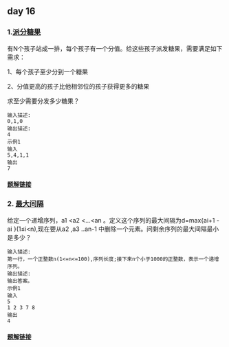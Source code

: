 ## day 16

### 1.[派分糖果](<https://www.nowcoder.com/practice/68ab121e08c5458fac5a22ec9964301a?tpId=155&&tqId=34011&rp=1&ru=/ta/exam-mogujie&qru=/ta/exam-mogujie/question-ranking>)

有N个孩子站成一排，每个孩子有一个分值。给这些孩子派发糖果，需要满足如下需求：

1、每个孩子至少分到一个糖果

2、分值更高的孩子比他相邻位的孩子获得更多的糖果

求至少需要分发多少糖果？

```
输入描述:
0,1,0
输出描述:
4
示例1
输入
5,4,1,1
输出
7
```

#### [题解链接](./solution_1.md)

### 2. [最大间隔](<https://www.nowcoder.com/practice/3a571cdc72264d76820396770a151f90?tpId=155&&tqId=34000&rp=1&ru=/ta/exam-mogujie&qru=/ta/exam-mogujie/question-ranking>)

给定一个递增序列，a1 <a2 <...<an 。定义这个序列的最大间隔为d=max{ai+1 - ai }(1≤i<n),现在要从a2 ,a3 ..an-1 中删除一个元素。问剩余序列的最大间隔最小是多少？

```
输入描述:
第一行，一个正整数n(1<=n<=100),序列长度;接下来n个小于1000的正整数，表示一个递增序列。
输出描述:
输出答案。
示例1
输入
5
1 2 3 7 8
输出
4
```

#### [题解链接](./solution_2.md)
